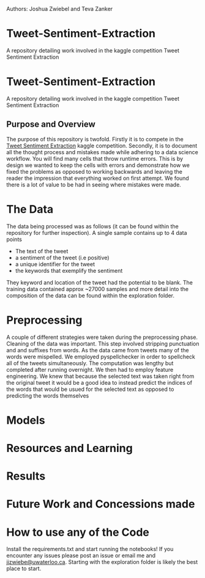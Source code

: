 Authors: Joshua Zwiebel and Teva Zanker

# Tweet-Sentiment-Extraction
A repository detailing work involved in the kaggle competition Tweet Sentiment Extraction



# Tweet-Sentiment-Extraction
A repository detailing work involved in the kaggle competition Tweet Sentiment Extraction



## Purpose and Overview

The purpose of this repository is twofold. Firstly it is to compete in the [Tweet Sentiment Extraction](https://www.kaggle.com/c/tweet-sentiment-extraction/overview) kaggle competition. Secondly, it is to document all the thought process and mistakes made while adhering to a data science workflow. You will find many cells that throw runtime errors. This is by design we wanted to keep the cells with errors and demonstrate how we fixed the problems as opposed to working backwards and leaving the reader the impression that everything worked on first attempt. We found there is a lot of value to be had in seeing where mistakes were made. 

# The Data

The data being processed was as follows (it can be found within the repository for further inspection). A single sample contains up to 4 data points
- The text of the tweet
- a sentiment of the tweet (i.e positive)
- a unique identifier for the tweet
- the keywords that exemplify the sentiment

They keyword and location of the tweet had the potential to be blank. The training data contained approx ~27000 samples and more detail into the composition of the data can be found within the exploration folder.

# Preprocessing
A couple of different strategies were taken during the preprocessing phase. Cleaning of the data was important. This step involved stripping punctuation and and suffixes from words. As the data came from tweets many of the words were mispelled. We employed pyspellchecker in order to spellcheck all of the tweets simultaneously. The computation was lengthy but completed after running overnight. We then had to employ feature engineering. We knew that because the selected text was taken right from the original tweet it would be a good idea to instead predict the indices of the words that would be usued for the selected text as opposed to predicting the words themselves


# Models


# Resources and Learning


# Results 

# Future Work and Concessions made


# How to use any of the Code
Install the requirements.txt and start running the notebooks! If you encounter any issues please post an issue or email me and jjzwiebe@uwaterloo.ca. Starting with the exploration folder is likely the best place to start.
